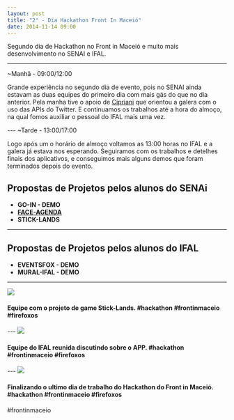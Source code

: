 ```yaml
---
layout: post
title: "2° - Dia Hackathon Front In Maceió"	
date: 2014-11-14 09:00
---
```


<p class="txt-post">
Segundo dia de Hackathon no Front in Maceió e muito mais desenvolvimento no SENAI e IFAL.
</p>

---		
~Manhã - 09:00/12:00
<p class="txt-post">
Grande experiência no segundo dia de evento, pois no SENAI ainda estavam as duas equipes do primeiro dia com mais gás do que no dia anterior. Pela manha tive o apoio de <a href="http://twitter.com/lfcipriani">Cipriani</a> que orientou a galera com o uso das APIs do Twitter. E continuamos os trabalhos até a hora do almoço, na qual fomos auxiliar o pessoal do IFAL mais uma vez.
</p>
---
~Tarde - 13:00/17:00
<p class="txt-post">
Logo após um o horário de almoço voltamos as 13:00 horas no IFAL e a galera já estava nos esperando. Seguiramos com os trabalhos e detelhes finais dos aplicativos, e conseguimos mais alguns demos que foram terminados depois do evento.
</p>

## Propostas de Projetos pelos alunos do SENAi
* **GO-IN - DEMO**
* **[FACE-AGENDA](https://marketplace.firefox.com/app/face-agenda)**
* **STICK-LANDS**
---
## Propostas de Projetos pelos alunos do IFAL
* **EVENTSFOX  - DEMO**
* **MURAL-IFAL  - DEMO**
---
   
<img src="http://rafaeltavares.co/public/img/2_dia_hackathon_front_in_maceio.jpg">
<h4>
    Equipe com o projeto de game Stick-Lands. #hackathon #frontinmaceio #firefoxos
</h4>
---
<img src="http://rafaeltavares.co/public/img/2_dia_hackathon_front_in_maceio_2.jpg">
<h4>
    Equipe do IFAL reunida discutindo sobre o APP. #hackathon #frontinmaceio #firefoxos
</h4>
---
<img src="http://rafaeltavares.co/public/img/2_dia_hackathon_front_in_maceio_3.png">
<h4>
    Finalizando o ultimo dia de trabalho do Hackathon do Front in Maceió. #hackathon #frontinmaceio #firefoxos
</h4>
#frontinmaceio
